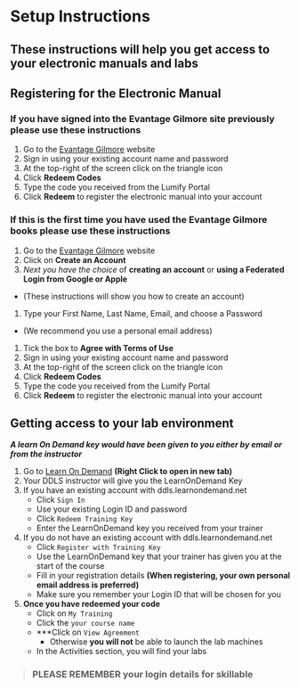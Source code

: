 # Setup Instructions

## These instructions will help you get access to your electronic manuals and labs

## Registering for the Electronic Manual
### If you have signed into the Evantage Gilmore site previously please use these instructions
1. Go to the [Evantage Gilmore](https://evantage.gilmoreglobal.com/) website
2. Sign in using your existing account name and password
3. At the top-right of the screen click on the triangle icon
4. Click **Redeem Codes**
5. Type the code you received from the Lumify Portal
6. Click **Redeem** to register the electronic manual into your account

### If this is the first time you have used the Evantage Gilmore books please use these instructions
1. Go to the [Evantage Gilmore](https://evantage.gilmoreglobal.com/) website
1. Click on **Create an Account**
1. *Next you have the choice* of **creating an account** or **using a Federated Login from Google or Apple**
  - (These instructions will show you how to create an account)
1. Type your First Name, Last Name, Email, and choose a Password
  - (We recommend you use a personal email address)
1. Tick the box to **Agree with Terms of Use**
1. Sign in using your existing account name and password
1. At the top-right of the screen click on the triangle icon
1. Click **Redeem Codes**
1. Type the code you received from the Lumify Portal
1. Click **Redeem** to register the electronic manual into your account


## Getting access to your lab environment
***A learn On Demand key would have been given to you either by email or from the instructor***

1. Go to [Learn On Demand](https://ddls.learnondemand.net) **(Right Click to open in new tab)**
2. Your DDLS instructor will give you the LearnOnDemand Key
3. If you have an existing account with ddls.learnondemand.net
    - Click ```Sign In```
    - Use your existing Login ID and password
    - Click ```Redeem Training Key```
    - Enter the LearnOnDemand key you received from your trainer
4. If you do not have an existing account with ddls.learnondemand.net
    - Click `Register with Training Key`  
    - Use the LearnOnDemand key that your trainer has given you at the start of the course
    - Fill in your registration details **(When registering, your own personal email address is preferred)**
    - Make sure you remember your Login ID that will be chosen for you
5. **Once you have redeemed your code**
    - Click on ```My Training```
    - Click the ```your course name```
    - ***Click on ```View Agreement``` 
      - Otherwise **you will not** be able to launch the lab machines
    - In the Activities section, you will find your labs

> ### **PLEASE REMEMBER your login details for skillable** ###
